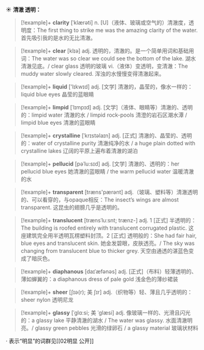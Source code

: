 ☀ <span class="category">**清澈 透明：**</span>
>[!example]+ <span class="vocabulary">**clarity**</span> [ˈklærəti]
> <span class="definition">n. [U]（液体、玻璃或空气的）清澈度，透明度：</span>The first thing to strike me was the amazing clarity of the water. 首先吸引我的是水的无比清澈。
 
>[!example]+ <span class="vocabulary">**clear**</span> [klɪə] 
> <span class="definition">adj. 透明的，清澈的。是一个简单用词和基础用词：</span>The water was so clear we could see the bottom of the lake. 湖水清澈见底。/ clear glass 透明的玻璃 <span class="definition">vi.（液体）变透明，变清澈：</span>The muddy water slowly cleared. 浑浊的水慢慢变得清澈起来。
           
>[!example]+ <span class="vocabulary">**liquid**</span> ['lɪkwɪd] 
> <span class="definition">adj. [文学] 清澈的，晶莹的，像水一样的：</span>liquid blue eyes 晶莹的蓝眼睛
           
>[!example]+ <span class="vocabulary">**limpid**</span> [ˈlɪmpɪd]
> <span class="definition">adj. [文学]（液体、眼睛等）清澈的、透明的：</span>limpid water 清澈的水 / limpid rock-pools 清澄的岩石区潮水潭 / limpid blue eyes 清澈的蓝眼睛           

>[!example]+ <span class="vocabulary">**crystalline**</span> [ˈkrɪstəlaɪn]
> <span class="definition">adj. [正式] 清澈的、晶莹的、透明的：</span>water of crystalline purity 清澈纯净的水 / a huge plain dotted with crystalline lakes 辽阔的平原上遍布着清澈的湖泊
           
>[!example]+ <span class="vocabulary">**pellucid**</span> [pəˈlu:sɪd]
> <span class="definition">adj. [文学] 清澈的、透明的：</span>her pellucid blue eyes 她清澈的蓝眼睛 / the warm pellucid water 温暖清澈的水

>[!example]+ <span class="vocabulary">**transparent**</span> [træns'pærənt] 
> <span class="definition">adj.（玻璃、塑料等）清澈透明的、可以看穿的，与opaque相反：</span>The insect’s wings are almost transparent. 这昆虫的翅膀几乎是透明的。
            
>[!example]+ <span class="vocabulary">**translucent**</span> [trænsˈlu:snt; trænz-]
> <span class="definition">adj. 1 [正式] 半透明的：</span>The building is roofed entirely with translucent corrugated plastic. 这座建筑完全用半透明瓦楞塑料封顶。<span class="definition">2 [正式] 透明般的：</span>She had fair hair, blue eyes and translucent skin. 她金发碧眼，皮肤透亮。/ The sky was changing from translucent blue to thicker grey. 天空由通透的湛蓝色变成了暗灰色。

>[!example]+ <span class="vocabulary">**diaphanous**</span> [daɪˈæfənəs]
> <span class="definition">adj. [正式]（布料）轻薄透明的、薄如蝉翼的：</span>a diaphanous dress of pale gold 浅金色的薄纱裙装          
           
>[!example]+ <span class="vocabulary">**sheer**</span> [ʃɪə(r); 美 ʃɪr]
> <span class="definition">adj.（织物等）轻、薄且几乎透明的：</span>sheer nylon 透明尼龙

>[!example]+ <span class="vocabulary">**glassy**</span> [ˈglɑ:si; 美 ˈglæsi]
> <span class="definition">adj. 像玻璃一样的、光滑且闪光的：</span>a glassy lake 平静清澈的湖水 / The water was glassy. 水面清澈明亮。/ glassy green pebbles 光滑的绿卵石 / a glassy material 玻璃状材料

· 表示“明显”的词群见[[02明显 公开]]
